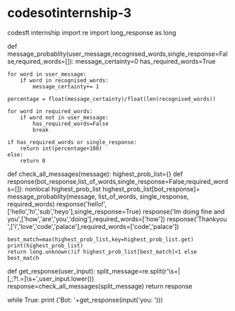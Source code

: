 # codesotinternship-3
codesft internship
import re 
import long_response as long

def message_probablity(user_message,recognised_words,single_response=False,required_words=[]):
    message_certainty=0
    has_required_words=True

    for word in user_message:
        if word in recognised_words:
            message_certainty+= 1

    percentage = float(message_certainty)/float(len(recognised_words))

    for word in required_words:
        if word not in user_message:
            has_required_words=False
            break
    
    if has_required_words or single_response:
        return int(percentage+100)
    else:
        return 0
def check_all_messages(message):
    highest_prob_list={}
    def response(bot_response,list_of_words,single_response=False,required_words=[]):
        nonlocal highest_prob_list
        highest_prob_list[bot_response]=  message_probablity(message, list_of_words, single_response, required_words)
    response('hello!',['hello','hi','sub','heyo'],single_response=True)
    response('Im doing fine and you',['how','are','you','doing'],required_words=['how'])
    response('Thankyou ',['i','love','code','palace'],required_words=['code','palace'])

    best_match=max(highest_prob_list,key=highest_prob_list.get)
    print(highest_prob_list)
    return long.unknown()if highest_prob_list[best_match]<1 else best_match
def get_response(user_input):
    split_message=re.split(r'\s+|[,;?!.=]\s+',user_input.lower())
    response=check_all_messages(split_message)
    return response

while True:
    print ('Bot: '+get_response(input('you: ')))

 
